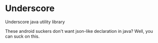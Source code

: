 # Underscore
Underscore java utility library


These android suckers don't want json-like declaration in java? Well, you can suck on this.
